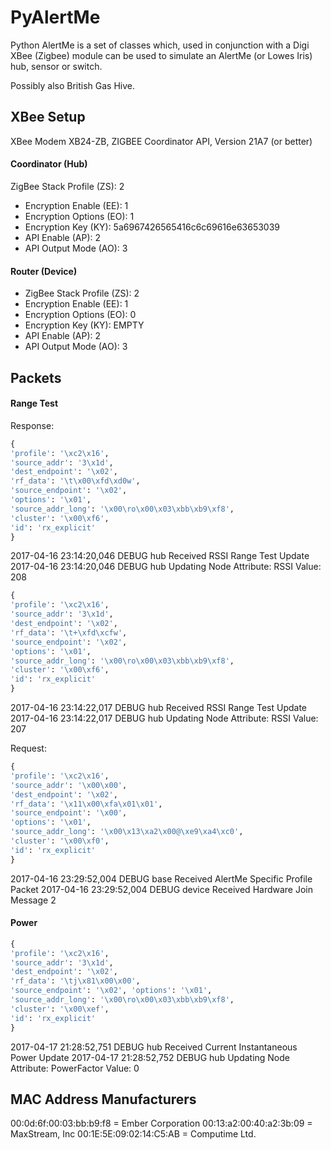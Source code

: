 # PyAlertMe

Python AlertMe is a set of classes which, used in conjunction with a Digi XBee (Zigbee) module can be used to simulate an AlertMe (or Lowes Iris) hub, sensor or switch.

Possibly also British Gas Hive.


## XBee Setup
XBee Modem XB24-ZB, ZIGBEE Coordinator API, Version 21A7 (or better)

#### Coordinator (Hub)
ZigBee Stack Profile (ZS): 2
* Encryption Enable (EE): 1
* Encryption Options (EO): 1
* Encryption Key (KY): 5a6967426565416c6c69616e63653039
* API Enable (AP): 2
* API Output Mode (AO): 3

#### Router (Device)
* ZigBee Stack Profile (ZS): 2
* Encryption Enable (EE): 1
* Encryption Options (EO): 0
* Encryption Key (KY): EMPTY
* API Enable (AP): 2
* API Output Mode (AO): 3



## Packets

#### Range Test

Response:
```python
{
'profile': '\xc2\x16', 
'source_addr': '3\x1d', 
'dest_endpoint': '\x02', 
'rf_data': '\t\x00\xfd\xd0w', 
'source_endpoint': '\x02', 
'options': '\x01', 
'source_addr_long': '\x00\ro\x00\x03\xbb\xb9\xf8', 
'cluster': '\x00\xf6', 
'id': 'rx_explicit'
}
```
2017-04-16 23:14:20,046 DEBUG hub   Received RSSI Range Test Update
2017-04-16 23:14:20,046 DEBUG hub   Updating Node Attribute: RSSI Value: 208
```python
{
'profile': '\xc2\x16', 
'source_addr': '3\x1d', 
'dest_endpoint': '\x02', 
'rf_data': '\t+\xfd\xcfw', 
'source_endpoint': '\x02', 
'options': '\x01', 
'source_addr_long': '\x00\ro\x00\x03\xbb\xb9\xf8', 
'cluster': '\x00\xf6', 
'id': 'rx_explicit'
}
```
2017-04-16 23:14:22,017 DEBUG hub   Received RSSI Range Test Update
2017-04-16 23:14:22,017 DEBUG hub   Updating Node Attribute: RSSI Value: 207

Request:
```python
{
'profile': '\xc2\x16', 
'source_addr': '\x00\x00', 
'dest_endpoint': '\x02', 
'rf_data': '\x11\x00\xfa\x01\x01', 
'source_endpoint': '\x00', 
'options': '\x01', 
'source_addr_long': '\x00\x13\xa2\x00@\xe9\xa4\xc0', 
'cluster': '\x00\xf0', 
'id': 'rx_explicit'
}
```
2017-04-16 23:29:52,004 DEBUG base  Received AlertMe Specific Profile Packet
2017-04-16 23:29:52,004 DEBUG device Received Hardware Join Message 2

#### Power
```python
{
'profile': '\xc2\x16', 
'source_addr': '3\x1d', 
'dest_endpoint': '\x02', 
'rf_data': '\tj\x81\x00\x00', 
'source_endpoint': '\x02', 'options': '\x01', 
'source_addr_long': '\x00\ro\x00\x03\xbb\xb9\xf8', 
'cluster': '\x00\xef', 
'id': 'rx_explicit'
}
```
2017-04-17 21:28:52,751 DEBUG hub   Received Current Instantaneous Power Update
2017-04-17 21:28:52,752 DEBUG hub   Updating Node Attribute: PowerFactor Value: 0

## MAC Address Manufacturers
00:0d:6f:00:03:bb:b9:f8 = Ember Corporation
00:13:a2:00:40:a2:3b:09 = MaxStream, Inc
00:1E:5E:09:02:14:C5:AB = Computime Ltd.